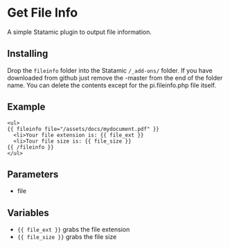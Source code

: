 Get File Info
=============

A simple Statamic plugin to output file information.

## Installing

Drop the `fileinfo` folder into the Statamic `/_add-ons/` folder. If you have downloaded from github just remove the -master from the end of the folder name. You can delete the contents except for the pi.fileinfo.php file itself.

## Example

~~~
<ul>
{{ fileinfo file="/assets/docs/mydocument.pdf" }}
  <li>Your file extension is: {{ file_ext }}
  <li>Tour file size is: {{ file_size }}
{{ /fileinfo }}
</ul>
~~~

## Parameters

- file

## Variables

- `{{ file_ext }}` grabs the file extension
- `{{ file_size }}` grabs the file size
